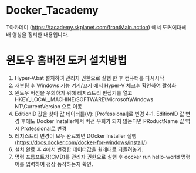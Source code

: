 # Docker_Tacademy

T아카데미 (https://tacademy.skplanet.com/frontMain.action) 에서 도커에대해 배 영상을 정리한 내용입니다.

윈도우 홈버전 도커 설치방법
========================
1. Hyper-V.bat 설치하여 관리자 권한으로 실행 한 후 컴퓨터를 다시시작
2. 재부팅 후 Windows 기능 켜기/끄기 에서 Hyper-V 체크후 확인하여 활성화
3. 윈도우 버전을 우회하기 위해 레지스트리 편집기를 열고 HKEY_LOCAL_MACHINE\SOFTWARE\Microsoft\Windows NT\CurrentVersion 으로 이동
4. EditionID 값을 찾아 값 데이터를(V): [Professional]로 변경
4-1. EditionID 값 변경 후에도 Docker Installer에서 버전 우회가 되지 않는다면 PRoductName 값 역시 Professional로 변경
5. 레지스트리 변경이 모두 완료되면 DOcker Installer 실행 (https://docs.docker.com/docker-for-windows/install/)
6. 설치 완료 후 4에서 변경한 데이터값을 원래대로 되돌려놓기.
7. 명령 프롬프트창(CMD)를 관리자 권한으로 실행 후 docker run hello-world 명령어를 입력하여 정상 동작하는지 확인.
